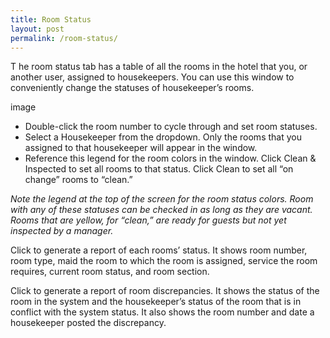 ```yaml
---
title: Room Status
layout: post
permalink: /room-status/
---
```


T he room status tab has a table of all the rooms in the hotel that you, or another user, assigned to
housekeepers. You can use this window to conveniently change the statuses of housekeeper’s
rooms.

image

- Double-click the room number to cycle through and set room statuses.
- Select a Housekeeper from the dropdown. Only the rooms that you assigned to that
housekeeper will appear in the window.
- Reference this legend for the room colors in the window. Click Clean & Inspected to set all
rooms to that status. Click Clean to set all “on change” rooms to “clean.”

*Note the legend at the top of the screen for the room status colors. Room with any of these
statuses can be checked in as long as they are vacant. Rooms that are yellow, for “clean,” are
ready for guests but not yet inspected by a manager.*

Click to generate a report of each rooms’ status. It shows room number, room type, maid the
room to which the room is assigned, service the room requires, current room status, and room
section.

Click to generate a report of room discrepancies. It shows the status of the room in the
system and the housekeeper’s status of the room that is in conflict with the system status. It also
shows the room number and date a housekeeper posted the discrepancy.
